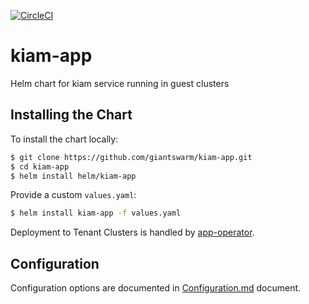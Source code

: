 [![CircleCI](https://circleci.com/gh/giantswarm/kiam-app.svg?style=svg)](https://circleci.com/gh/giantswarm/kiam-app)

# kiam-app
Helm chart for kiam service running in guest clusters

## Installing the Chart

To install the chart locally:

```bash
$ git clone https://github.com/giantswarm/kiam-app.git
$ cd kiam-app
$ helm install helm/kiam-app
```

Provide a custom `values.yaml`:

```bash
$ helm install kiam-app -f values.yaml
```

Deployment to Tenant Clusters is handled by [app-operator](https://github.com/giantswarm/app-operator).

## Configuration

Configuration options are documented in [Configuration.md](helm/kiam-app/Configuration.md) document.
